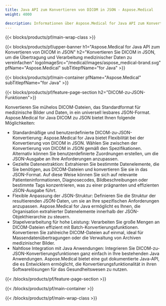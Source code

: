 ```yaml
---
title: Java API zum Konvertieren von DICOM in JSON - Aspose.Medical
weight: 4000

description: Informationen über Aspose.Medical for Java API zum Konvertieren von DICOM in JSON
---
```


{{< blocks/products/pf/main-wrap-class >}}

{{< blocks/products/pf/upper-banner h1="Aspose.Medical for Java API zum Konvertieren von DICOM in JSON" h2="Konvertieren Sie DICOM in JSON, um die Übertragung und Verarbeitung medizinischer Daten zu vereinfachen" logoImageSrc="/medical/images/aspose_medical-brand.svg" pfName="Aspose.Medical" subTitlepfName="for Java" >}}

{{< blocks/products/pf/main-container pfName="Aspose.Medical" subTitlepfName="for Java" >}}

{{< blocks/products/pf/feature-page-section h2="DICOM-zu-JSON-Funktionen">}}

<p>Konvertieren Sie mühelos DICOM-Dateien, das Standardformat für medizinische Bilder und Daten, in ein universell lesbares JSON-Format. Aspose.Medical for Java DICOM zu JSON bietet Ihnen folgende Möglichkeiten:</p>

<ul>
<li>Standardmäßige und benutzerdefinierte DICOM-zu-JSON-Konvertierung: Aspose.Medical for Java bietet Flexibilität bei der Konvertierung von DICOM in JSON. Wählen Sie zwischen der Konvertierung von DICOM in JSON gemäß den Spezifikationen. Alternativ können Sie benutzerdefinierte Zuordnungen erstellen, um die JSON-Ausgabe an Ihre Anforderungen anzupassen.</li>
<li>Gezielte Datenextraktion: Extrahieren Sie bestimmte Datenelemente, die Sie benötigen, aus DICOM-Dateien und konvertieren Sie sie in das JSON-Format. Auf diese Weise können Sie sich auf relevante Patienteninformationen, Diagnosecodes, Bildbeschreibungen oder bestimmte Tags konzentrieren, was zu einer prägnanten und effizienten JSON-Ausgabe führt.</li>
<li>Flexible Anpassung der JSON-Struktur: Definieren Sie die Struktur der resultierenden JSON-Daten, um sie an Ihre spezifischen Anforderungen anzupassen. Aspose.Medical for Java ermöglicht es Ihnen, die Organisation extrahierter Datenelemente innerhalb der JSON-Objekthierarchie zu steuern.</li>
<li>Stapelverarbeitung für hohe Leistung: Verarbeiten Sie große Mengen an DICOM-Dateien effizient mit Batch-Konvertierungsfunktionen. Konvertieren Sie zahlreiche DICOM-Dateien auf einmal, ideal für Massendatenübertragungen oder die Verwaltung von Archiven medizinischer Bilder.</li>
<li>Nahtlose Integration mit Java Anwendungen: Integrieren Sie DICOM-zu-JSON-Konvertierungsfunktionen ganz einfach in Ihre bestehenden Java Anwendungen.  Aspose.Medical bietet eine gut dokumentierte Java-API, die es Entwicklern ermöglicht, die Konvertierungsfunktionalität in ihren Softwarelösungen für das Gesundheitswesen zu nutzen.</li>
</ul>

{{< /blocks/products/pf/feature-page-section >}}

{{< /blocks/products/pf/main-container >}}

{{< /blocks/products/pf/main-wrap-class >}}